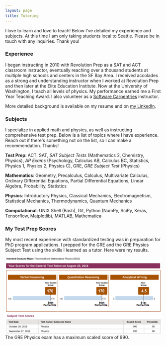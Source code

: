 ```yaml
---
layout: page
title: Tutoring
---
```


I love to learn and love to teach! Below I've detailed my experience and subjects. At this time I am only taking students local to Seattle. Please be in touch with any inquiries. Thank you!

### Experience

I began instructing in 2010 with Revolution Prep as a SAT and ACT classroom instructor, eventually reaching over a thousand students at multiple high schools and centers in the SF Bay Area. I received accolades as a strong and understanding instructor when I worked at Revolution Prep and then later at the Elite Education Institute. Now at the University of Washington, I teach all levels of physics. My performance earned me a First Year Teaching Award. I also volunteer as a <a href="https://carpentries.org/">Software Carpentries</a> instructor.

More detailed background is available on my resume and on <a href="https://www.linkedin.com/in/ssahba/">my LinkedIn</a>.


### Subjects

I specialize in applied math and physics, as well as instructing comprehensive test prep. Below is a list of topics where I have experience. Reach out if there's something not on the list, so I can make a recommendation. Thanks!

**Test Prep**: ACT, SAT, *SAT Subject Tests* (Mathematics 2, Chemistry, Physics), *AP Exams* (Psychology, Calculus AB, Calculus BC, Statistics, Physics 1, Physics 2, Physics C), GRE, *GRE Subject Test* (Physics)

**Mathematics**: Geometry, Precalculus, Calculus, Multivariate Calculus, Ordinary Differential Equations, Partial Differential Equations, Linear Algebra, Probability, Statistics

**Physics**: Introductory Physics, Classical Mechanics, Electromagnetism, Statistical Mechanics, Thermodynamics, Quantum Mechanics

**Computational**: UNIX Shell (Bash), Git, Python (NumPy, SciPy, Keras, Tensorflow, Matplotlib), MATLAB, Mathematica


### My Test Prep Scores

<!-- <a href="./scores.html">My Test Prep Scores</a> -->

My most recent experience with standardized testing was in preparation for PhD program applications. I prepped for the GRE and the GRE Physics Subject Test using the skills I learned as a tutor. Here were my results.

<img src="GRE_scores.png" alt="GRE scores 170 Verbal 170 Quantatative 4.5 Essay">
<img src="GRE_physics_scores.png" alt="GRE Physics 990">
The GRE Physics exam has a maximum scaled score of 990. 
